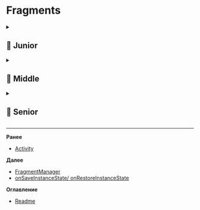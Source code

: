 # Fragments

<details>
  <summary> <h2> 🌱 Junior </h2> </summary>

<details> 
  <summary> Почему не стоит создавать конструкторы с параметрами для фрагментов? </summary>

**Создавать конструкторы с параметрами для `Fragment` не рекомендуется**, потому что **фрагмент может быть пересоздан системой** (например, при повороте экрана), и тогда он будет создан **через пустой (дефолтный) конструктор**.

Если у фрагмента нет пустого конструктора — приложение **упадёт с исключением**:
```
Can't instantiate fragment: java.lang.InstantiationException
```

---

### Почему так происходит?
Android **сериализует аргументы фрагмента** в `Bundle` и должен иметь возможность **воссоздать фрагмент** без участия разработчика — например, после убийства процесса.

---

### 🔁 Правильный способ передачи данных — `setArguments()`:

```kotlin
class UserFragment : Fragment() {
    override fun onCreate(savedInstanceState: Bundle?) {
        super.onCreate(savedInstanceState)
        val userId = arguments?.getString("user_id")
    }

    companion object {
        fun newInstance(userId: String): UserFragment {
            return UserFragment().apply {
                arguments = Bundle().apply {
                    putString("user_id", userId)
                }
            }
        }
    }
}
```

### Преимущества:
- Аргументы сохраняются автоматически при пересоздании.
- Работает корректно с `ViewModel`, `NavController`, `FragmentManager`.
- Поддерживает безопасную передачу примитивов, `Parcelable`, `Serializable`.

---

### Вывод:
> ❌ Нельзя: `UserFragment("123")` — если нет пустого конструктора, будет ошибка.  
> ✅ Нужно: использовать **фабричный метод `newInstance()`** и **`arguments`**.

</details>

<details> 
<summary>  Как управлять жизненным циклом Fragment? / Перечислить основные методы жц </summary>

**Управление жизненным циклом Fragment** — это корректная реакция на его методы в нужный момент, с учётом связи с родительской Activity.

---

### 🔁 Основные методы жизненного цикла Fragment (в порядке вызова):

| Метод | Когда вызывается | Что делать |
|------|-------------------|-----------|
| `onAttach()` | Привязка к Activity | Инициализация, получение ссылки на Activity |
| `onCreate()` | Создание фрагмента (до UI) | Инициализация данных, ViewModel |
| `onCreateView()` | Создание View | `inflate` разметки, **не инициализировать логику** |
| `onViewCreated()` | View создана | Настроить UI: адаптеры, клики, `ViewModel` observers |
| `onStart()` | Фрагмент видим | Начать обновление данных (если нужно) |
| `onResume()` | Фрагмент активен | Запустить сенсоры, анимации, подписки |
| `onPause()` | Потеря фокуса | Остановить тяжёлые операции |
| `onStop()` | Не виден | Освободить ресурсы |
| `onDestroyView()` | View уничтожена | Очистить View-ссылки (например, `recyclerView = null`) |
| `onDestroy()` | Фрагмент уничтожается | Освободить ресурсы, отписаться от событий |
| `onDetach()` | Отвязка от Activity | Обнулить ссылку на Activity |

---

### ✅ Ключевые правила управления:

1. **Не создавать UI-логику в `onCreateView()`** — только инфлейт.
2. **В `onViewCreated()`** — инициализировать адаптеры, `LiveData`, обработчики кликов.
3. **В `onDestroyView()`** — **обязательно очищать ссылки на View**, чтобы избежать утечек памяти:
   ```kotlin
   override fun onDestroyView() {
       binding = null // если используется ViewBinding
       super.onDestroyView()
   }
   ```
4. **Работать с `ViewModel`** — он переживает пересоздание фрагмента.
5. **Не хранить тяжёлые ресурсы (камера, сенсоры) после `onPause()`** — освобождать в `onPause()` или `onStop()`.

---

### 🔄 Связь с Activity:
- Жизненный цикл Fragment **вложен** в жизненный цикл Activity.
- `onCreate()` Fragment вызывается **после** `onCreate()` Activity.
- `onResume()` Activity вызывается **после** `onResume()` всех фрагментов.

---

### Вывод:
> Управлять — значит **реагировать на этапы**, а не вмешиваться.  
> Главное:  
> - Инициализация в правильных методах,  
> - Очистка в `onDestroyView()` и `onDestroy()`,  
> - Безопасная работа с UI и ресурсами.

</details>

<details>
  <summary> Как добавить фрагмент в активность? </summary>

  Фрагмент добавляется в Activity с помощью **`FragmentManager`** и **`FragmentTransaction`**.

---

### ✅ Основные способы:

#### 1. **Добавление (add) — для стека фрагментов**
```kotlin
supportFragmentManager
    .beginTransaction()
    .add(R.id.container, MyFragment())
    .commit()
```
> Используется, когда нужно **сохранять предыдущие фрагменты** (например, при навигации).

---

#### 2. **Замена (replace) — стандартный способ**
```kotlin
supportFragmentManager
    .beginTransaction()
    .replace(R.id.container, MyFragment())
    .commit()
```
> Удаляет текущий фрагмент в контейнере и добавляет новый.

---

#### 3. **С сохранением в бэк-стек (для "Назад")**
```kotlin
supportFragmentManager
    .beginTransaction()
    .replace(R.id.container, MyFragment())
    .addToBackStack(null) // можно указать имя
    .commit()
```
> Позволяет возвращаться к предыдущему фрагменту по кнопке "Назад".

---

### 📌 Где размещать:
- Контейнер (`FrameLayout`, `FragmentContainerView`) в разметке Activity:
  ```xml
  <FrameLayout
      android:id="@+id/container"
      android:layout_width="match_parent"
      android:layout_height="match_parent" />
  ```

---

### 🔄 Дополнительно:
- **`commit()`** — применяет изменения асинхронно.
- **`commitNow()`** — синхронно (редко, может блокировать UI).
- Используй **фабричный метод `newInstance()`**, если фрагменту нужны аргументы.

---

### 💡 Современный подход:
Использовать **`NavController`** из **Navigation Component** — он сам управляет стеком:
```kotlin
findNavController().navigate(R.id.action_to_myFragment)
```

---

### Вывод:
> Основной способ — `replace()` + `commit()`.  
> Для навигации назад — добавляй в бэк-стек.  
> В новых проектах — лучше использовать **Navigation Component**.

</details>

</details>

<details> 
  <summary> <h2> 🌿 Middle </h2> </summary>

<details> 
<summary> Вызывается ли onPause без вызова onStop? Привести пример если да </summary>

  **Да, `onPause()` может вызываться без `onStop()`.**

### Когда это происходит:
Когда Activity **частично перекрывается другим окном**, но **остаётся частично видимой**.

В этом случае:
- `onPause()` — вызывается (потеряла фокус),
- `onStop()` — **не вызывается**, потому что Activity всё ещё **частично видна**.

---

### ✅ Пример:
Открытие **диалогового окна** (например, `DialogFragment` или системный диалог) **поверх Activity**.

```kotlin
// В Activity
val dialog = AlertDialog.Builder(this)
    .setTitle("Внимание")
    .show()
```

#### Что происходит:
1. `onPause()` — вызывается (Activity теряет фокус).
2. Диалог отображается — Activity приглушена, но **не скрыта полностью**.
3. `onStop()` — **не вызывается**.
4. Закрытие диалога → `onResume()` (минуя `onStart()` и `onStop()`).

---

### 🔁 Порядок вызова:
```
onResume() → onPause() → onResume()
```
(без `onStop()` и `onStart()`)

---

### Важно:
- `onPause()` **всегда** вызывается перед потерей фокуса.
- `onStop()` — **только когда Activity становится полностью невидимой**.

> ✅ Это стандартное поведение Android — важно учитывать при управлении ресурсами (например, не останавливать сенсор в `onPause()`, если он нужен в фоне).
</details>

<details> 
  <summary> Как сохранить данные в Fragment при повороте экрана? (Без использования ViewModel и/или Moxy) </summary>

  Если **нельзя использовать `ViewModel` или Moxy**, данные во **Fragment** при повороте экрана можно сохранить с помощью **`onSaveInstanceState()`**.

---

### ✅ Способ: `onSaveInstanceState()` и восстановление в `onViewCreated()` / `onCreate()`

```kotlin
class MyFragment : Fragment() {

    private var userScore = 0

    override fun onCreate(savedInstanceState: Bundle?) {
        super.onCreate(savedInstanceState)
        // Восстановить данные при пересоздании
        userScore = savedInstanceState?.getInt("SCORE", 0) ?: userScore
    }

    override fun onSaveInstanceState(outState: Bundle) {
        super.onSaveInstanceState(outState)
        // Сохранить данные перед уничтожением
        outState.putInt("SCORE", userScore)
    }

    override fun onViewCreated(view: View, savedInstanceState: Bundle?) {
        super.onViewCreated(view, savedInstanceState)
        // Обновить UI
        textView.text = userScore.toString()
    }
}
```

---

### 🔎 Как это работает:
- При повороте экрана Fragment пересоздаётся.
- `onSaveInstanceState()` вызывается **до `onDestroyView()`**, сохраняя данные в `Bundle`.
- При новом создании `savedInstanceState` передаётся в `onCreate()` и `onViewCreated()`.

---

### ⚠️ Ограничения:
- Поддерживает только **простые типы** и `Parcelable`, `Serializable`.
- Не подходит для больших объектов (ограничение `Bundle` по памяти).
- Не работает, если процесс убит (в отличие от `ViewModel`).

---

### 💡 Альтернатива (без ViewModel):
- Использовать **сохранённое состояние в Activity**, а Fragment получает данные через `arguments` при пересоздании.

---

### Вывод:
> При отсутствии `ViewModel` — **`onSaveInstanceState()`** — основной способ сохранения **временных UI-данных** при повороте.  
> Но **`ViewModel` — предпочтительный и современный способ**.

</details>

<details> 
  <summary> Преимущества DialogFragment перед Dialog </summary>

**`DialogFragment`** — предпочтительный способ показа диалогов в Android. Вот его **ключевые преимущества** перед обычным `Dialog`:

---

### ✅ 1. **Корректное управление жизненным циклом**
- `DialogFragment` интегрирован в жизненный цикл `Fragment` и `Activity`.
- Автоматически обрабатывает пересоздание (например, при повороте экрана).
- Обычный `Dialog` при пересоздании **исчезает**, если не управлять им вручную.

---

### ✅ 2. **Работает с `FragmentManager`**
- Диалог становится частью фрагментного стека.
- Можно добавить в бэк-стек:
  ```kotlin
  .addToBackStack("dialog")
  ```
- Поддерживает навигацию "назад" корректно.

---

### ✅ 3. **Сохранение состояния**
- При пересоздании Activity (поворот) `DialogFragment` восстанавливает диалог автоматически.
- Обычный `Dialog` нужно сохранять и пересоздавать вручную (например, в `onSaveInstanceState`).

---

### ✅ 4. **Гибкость и переиспользование**
- Легко передавать аргументы через `setArguments()` (как у обычного фрагмента).
- Можно переиспользовать в разных Activity.
- Поддерживает `ViewModel`, `LiveData`, `ViewBinding`.

---

### ✅ 5. **Поддержка планшетов и сложных макетов**
- Можно использовать как полноэкранный диалог или попап.
- Легко адаптировать под `Dialog` или встроенный `Fragment` на планшетах (мастер-деталь).

---

### ✅ 6. **Безопасная работа с конфигурациями**
- Не вызывает утечек памяти при уничтожении Activity (если используется правильно).
- Система сама закрывает диалог при уничтожении хоста.

---

### ❌ Обычный `Dialog`:
- Нужно управлять вручную.
- Легко «утечь» (например, показать после `onDestroy()` Activity).
- Не сохраняется при повороте.

---

### Вывод:
> ✅ **`DialogFragment` — стандарт де-факто** для диалогов в современном Android.  
> Он надёжнее, гибче и лучше интегрирован в архитектуру приложения.

</details>

</details>

<details> 
  <summary> <h2> 🌳 Senior </h2> </summary>

<details> 
  <summary> Как гарантированно доставить данные в Fragment ? (commit не дает такой гарантии)  </summary> 
  
  На **senior уровне** важно понимать: метод `commit()` у `FragmentTransaction` **не выполняется сразу**, а ставит транзакцию в очередь, и её выполнение **не гарантировано мгновенно**. Это может привести к ситуации, когда **Fragment создаётся до того, как данные были переданы**.

---

### ✅ Как **гарантированно** доставить данные во Fragment?

#### ✔️ 1. **Использовать `setArguments(Bundle)` до `commit()`**
Это **самый надёжный и рекомендуемый способ**.

```kotlin
val fragment = MyFragment()
val args = Bundle().apply {
    putString("key", "value")
}
fragment.arguments = args

supportFragmentManager
    .beginTransaction()
    .add(fragment, "tag")
    .commit()
```

> ✅ `arguments` передаются до создания фрагмента, сохраняются при пересоздании и доступны в `onCreate()` / `onCreateView()`.

> ⚠️ Никогда не передавайте данные через кастомные конструкторы — это **нарушает жизненный цикл**.

---

#### ✔️ 2. **Дождаться завершения транзакции — `commitNow()`**
Если нужно **гарантированно выполнить транзакцию синхронно** (например, в `onCreate()` Activity):

```kotlin
supportFragmentManager
    .beginTransaction()
    .add(fragment, "tag")
    .commitNow() // выполняется сразу, блокирует поток
```

> ✅ Гарантирует, что фрагмент добавлен и его `onCreate()` уже вызван.  
> ❌ Не использовать в UI-потоке для тяжёлых операций — может вызвать ANR.

> Подходит для: `onCreate()`, `onAttach()`, `DialogFragment`, `NavigationUI`.

---

#### ✔️ 3. **Использовать `commitAllowingStateLoss()` с осторожностью**
Только если **не критично** потеря состояния (например, в фоне), но **не рекомендуется** для передачи данных.

---

#### ✔️ 4. **Современный способ — Navigation Component + Safe Args**
```kotlin
val action = HomeFragmentDirections.toDetailFragment("value")
findNavController().navigate(action)
```

> ✅ Данные передаются через типизированные аргументы, безопасно и надёжно.  
> ✅ Гарантируется доставка через `arguments`.

---

#### ✔️ 5. **Для сложных сценариев — `ViewModel` + `SharedViewModel`**
Если данные генерируются после создания фрагмента:

```kotlin
// Общий ViewModel через Activity
val viewModel by activityViewModels<SharedViewModel>()
```

> ✅ Данные доставляются асинхронно, но надёжно через `LiveData`/`StateFlow`.

---

### ❌ Что **не работает**:
- Передача данных **после** `commit()` через сеттеры — фрагмент может ещё не быть создан.
- Хранение данных в локальных переменных — не переживают пересоздание.

---

### ✅ Итог (senior уровень):

| Способ | Когда использовать |
|-------|---------------------|
| `setArguments()` + `commit()` | По умолчанию, для простых данных |
| `commitNow()` | Когда нужно синхронное выполнение (например, в `onResume()`) |
| `Navigation + Safe Args` | В современных приложениях с навигацией |
| `Shared ViewModel` | Для динамических или общих данных между фрагментами |

> 🔑 **Гарантия доставки = `arguments` + `commitNow()` или `Navigation Component`**.  
> Это обеспечивает **предсказуемость**, **сохранность при пересоздании** и **интеграцию с жизненным циклом**.
</details>

</details>

-------------------------------------------------------------------------------------------------------------------------------------------------------------------------------------------------
**Ранее**
- [Activity](ACTIVITY.md)

**Далее**
- [FragmentManager](FRAGMENT_MANAGER.md)
- [onSaveInstanceState/ onRestoreInstanceState](ONSAVEDSTATE.md)

**Оглавление**
- [Readme](README.md)

